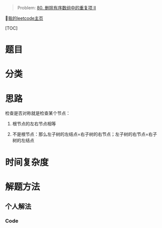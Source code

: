 > Problem: [80. 删除有序数组中的重复项 II](https://leetcode.cn/problems/remove-duplicates-from-sorted-array-ii/description/)

🐷[我的leetcode主页](https://leetcode.cn/u/qui22ical-gagariny8t/)

[TOC]

# 题目
# 分类
# 思路
检查是否对称就是检查某个节点：
1. 根节点的左右节点相等

2. 不是根节点：那么左子树的左结点=右子树的右节点；左子树的右节点=右子树的左结点

# 时间复杂度

# 解题方法

## 个人解法

### Code